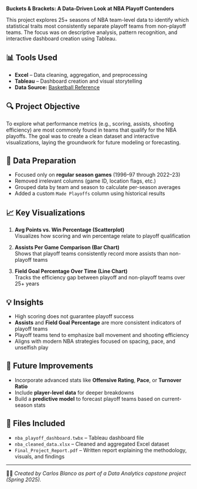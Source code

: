 **Buckets & Brackets: A Data-Driven Look at NBA Playoff Contenders**

This project explores 25+ seasons of NBA team-level data to identify which statistical traits most consistently separate playoff teams from non-playoff teams. The focus was on descriptive analysis, pattern recognition, and interactive dashboard creation using Tableau.

## 📊 Tools Used
- **Excel** – Data cleaning, aggregation, and preprocessing
- **Tableau** – Dashboard creation and visual storytelling
- **Data Source:** [Basketball Reference](https://www.basketball-reference.com/)

## 🔍 Project Objective
To explore what performance metrics (e.g., scoring, assists, shooting efficiency) are most commonly found in teams that qualify for the NBA playoffs. The goal was to create a clean dataset and interactive visualizations, laying the groundwork for future modeling or forecasting.

## 🧹 Data Preparation
- Focused only on **regular season games** (1996–97 through 2022–23)
- Removed irrelevant columns (game ID, location flags, etc.)
- Grouped data by team and season to calculate per-season averages
- Added a custom `Made Playoffs` column using historical results

## 📈 Key Visualizations
1. **Avg Points vs. Win Percentage (Scatterplot)**  
   Visualizes how scoring and win percentage relate to playoff qualification

2. **Assists Per Game Comparison (Bar Chart)**  
   Shows that playoff teams consistently record more assists than non-playoff teams

3. **Field Goal Percentage Over Time (Line Chart)**  
   Tracks the efficiency gap between playoff and non-playoff teams over 25+ years

## 💡 Insights
- High scoring does not guarantee playoff success
- **Assists** and **Field Goal Percentage** are more consistent indicators of playoff teams
- Playoff teams tend to emphasize ball movement and shooting efficiency
- Aligns with modern NBA strategies focused on spacing, pace, and unselfish play

## 🚀 Future Improvements
- Incorporate advanced stats like **Offensive Rating**, **Pace**, or **Turnover Ratio**
- Include **player-level data** for deeper breakdowns
- Build a **predictive model** to forecast playoff teams based on current-season stats

## 📁 Files Included
- `nba_playoff_dashboard.twbx` – Tableau dashboard file
- `nba_cleaned_data.xlsx` – Cleaned and aggregated Excel dataset
- `Final_Project_Report.pdf` – Written report explaining the methodology, visuals, and findings

---

👨‍💻 *Created by Carlos Blanco as part of a Data Analytics capstone project (Spring 2025).*
